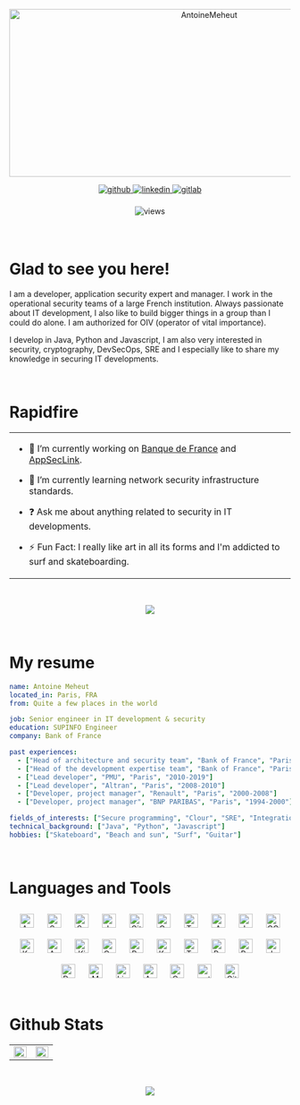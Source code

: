 <p align="center">
    <img src="https://socialify.git.ci/AntoineMeheut/AntoineMeheut/image?custom_description=Welcome+to+my+personal+page+%21&description=1&language=1&name=1&pattern=Circuit+Board&theme=Dark" alt="AntoineMeheut" width="700" height="300" />
</p>

<p align="center">
    <a href="https://github.com/AntoineMeheut" target="_blank">
        <img src=https://img.shields.io/badge/github-%2324292e.svg?&style=for-the-badge&logo=github&logoColor=white alt=github style="margin-bottom: 5px;" />
    </a>
    <a href="https://www.linkedin.com/in/antoine-méheut-38610929b/" target="_blank">
        <img src=https://custom-icon-badges.demolab.com/badge/LinkedIn-0A66C2?logo=linkedin-white&logoColor=fff alt=linkedin style="margin-bottom: 8px;" />
    </a>
    <a href="https://gitlab.com/AntoineMeheut" target="_blank">
        <img src=https://img.shields.io/badge/gitlab-330F63.svg?&style=for-the-badge&logo=gitlab&logoColor=white alt=gitlab style="margin-bottom: 5px;" />
    </a>
</p>

<p align="center">
    <img src=https://komarev.com/ghpvc/?username=AntoineMeheut&&style=flat-square alt=views style="margin-bottom: 8px;" />
</p>

<br/>

# Glad to see you here!  
I am a developer, application security expert and manager. I work in the operational security teams of a large French institution. Always passionate about IT development, I also like to build bigger things in a group than I could do alone. I am authorized for OIV (operator of vital importance).

I develop in Java, Python and Javascript, I am also very interested in security, cryptography, DevSecOps, SRE and I especially like to share my knowledge in securing IT developments.

<br/>

# Rapidfire
<table><tr><td valign="top" width="100%">

- 🔭 I’m currently working on [Banque de France](https://github.com/Banque-de-France) and [AppSecLink](https://github.com/AntoineMeheut/AppSecLink).

- 🌱 I’m currently learning network security infrastructure standards.

- ❓ Ask me about anything related to security in IT developments.

- ⚡ Fun Fact: I really like art in all its forms and I'm addicted to surf and skateboarding.

</td></tr></table>

<br/>

<p align="center">
  <img alig src="https://github-profile-trophy.vercel.app/?username=guilyx&theme=onedark&column=-1" />
</p>

<br/>

# My resume

```yaml
name: Antoine Meheut
located_in: Paris, FRA
from: Quite a few places in the world

job: Senior engineer in IT development & security
education: SUPINFO Engineer
company: Bank of France

past experiences:
  - ["Head of architecture and security team", "Bank of France", "Paris", "2024-Today"]
  - ["Head of the development expertise team", "Bank of France", "Paris", "2019-2024"]
  - ["Lead developer", "PMU", "Paris", "2010-2019"]
  - ["Lead developer", "Altran", "Paris", "2008-2010"]
  - ["Developer, project manager", "Renault", "Paris", "2000-2008"]
  - ["Developer, project manager", "BNP PARIBAS", "Paris", "1994-2000"]

fields_of_interests: ["Secure programming", "Clour", "SRE", "Integration", "Linux"]
technical_background: ["Java", "Python", "Javascript"]
hobbies: ["Skateboard", "Beach and sun", "Surf", "Guitar"]
```

<br/>

# Languages and Tools
<div align="center">  
<a href="https://angular.io/" target="_blank"><img style="margin: 10px" src="https://profilinator.rishav.dev/skills-assets/angularjs-original.svg" alt="Angular" height="25" /></a>  
<a href="https://www.scala-lang.org/" target="_blank"><img style="margin: 10px" src="https://profilinator.rishav.dev/skills-assets/scala-original-wordmark.svg" alt="Scala" height="25" /></a>  
<a href="https://docs.spring.io/spring-framework/docs/3.0.x/reference/expressions.html#:~:text=The%20Spring%20Expression%20Language%20(SpEL,and%20basic%20string%20templating%20functionality." target="_blank"><img style="margin: 10px" src="https://profilinator.rishav.dev/skills-assets/springio-icon.svg" alt="Spring" height="25" /></a>  
<a href="https://www.jenkins.io/" target="_blank"><img style="margin: 10px" src="https://profilinator.rishav.dev/skills-assets/jenkins-icon.svg" alt="Jenkins" height="25" /></a>  
<a href="https://github.com/" target="_blank"><img style="margin: 10px" src="https://profilinator.rishav.dev/skills-assets/git-scm-icon.svg" alt="Git" height="25" /></a>  
<a href="https://grafana.com/" target="_blank"><img style="margin: 10px" src="https://profilinator.rishav.dev/skills-assets/grafana.png" alt="Grafana" height="25" /></a>  
<a href="https://www.terraform.io/" target="_blank"><img style="margin: 10px" src="https://profilinator.rishav.dev/skills-assets/terraformio-icon.svg" alt="Terraform" height="25" /></a>  
<a href="https://aws.amazon.com/" target="_blank"><img style="margin: 10px" src="https://profilinator.rishav.dev/skills-assets/amazonwebservices-original-wordmark.svg" alt="AWS" height="25" /></a>  
<a href="https://www.java.com/" target="_blank"><img style="margin: 10px" src="https://profilinator.rishav.dev/skills-assets/java-original-wordmark.svg" alt="Java" height="25" /></a>  
<a href="https://cloud.google.com/" target="_blank"><img style="margin: 10px" src="https://profilinator.rishav.dev/skills-assets/google_cloud-icon.svg" alt="GCP" height="25" /></a>  
<a href="https://kafka.apache.org/" target="_blank"><img style="margin: 10px" src="https://profilinator.rishav.dev/skills-assets/apache_kafka-icon.svg" alt="Kafka" height="25" /></a>  
<a href="https://www.ansible.com/" target="_blank"><img style="margin: 10px" src="https://profilinator.rishav.dev/skills-assets/ansible.png" alt="Ansible" height="25" /></a>  
<a href="https://www.elastic.co/kibana/" target="_blank"><img style="margin: 10px" src="https://profilinator.rishav.dev/skills-assets/kibana.png" alt="Kibana" height="25" /></a>  
<a href="https://www.openstack.org/" target="_blank"><img style="margin: 10px" src="https://profilinator.rishav.dev/skills-assets/openstack.png" alt="OpenStack" height="25" /></a>  
<a href="https://www.raspberrypi.org/" target="_blank"><img style="margin: 10px" src="https://profilinator.rishav.dev/skills-assets/raspberrypi.png" alt="Raspberry Pi" height="25" /></a>  
<a href="https://kubernetes.io/" target="_blank"><img style="margin: 10px" src="https://profilinator.rishav.dev/skills-assets/kubernetes-icon.svg" alt="Kubernetes" height="25" /></a>  
<a href="https://www.tensorflow.org/" target="_blank"><img style="margin: 10px" src="https://profilinator.rishav.dev/skills-assets/tensorflow-icon.svg" alt="TensorFlow" height="25" /></a>  
<a href="https://www.python.org/" target="_blank"><img style="margin: 10px" src="https://profilinator.rishav.dev/skills-assets/python-original.svg" alt="Python" height="25" /></a>  
<a href="https://www.postgresql.org/" target="_blank"><img style="margin: 10px" src="https://profilinator.rishav.dev/skills-assets/postgresql-original-wordmark.svg" alt="PostgreSQL" height="25" /></a>  
<a href="https://www.javascript.com/" target="_blank"><img style="margin: 10px" src="https://profilinator.rishav.dev/skills-assets/javascript-original.svg" alt="JavaScript" height="25" /></a>  
<a href="https://www.docker.com/" target="_blank"><img style="margin: 10px" src="https://profilinator.rishav.dev/skills-assets/docker-original-wordmark.svg" alt="Docker" height="25" /></a>  
<a href="https://www.mongodb.com/" target="_blank"><img style="margin: 10px" src="https://profilinator.rishav.dev/skills-assets/mongodb-original-wordmark.svg" alt="MongoDB" height="25" /></a>  
<a href="https://www.linux.org/" target="_blank"><img style="margin: 10px" src="https://profilinator.rishav.dev/skills-assets/linux-original.svg" alt="Linux" height="25" /></a>  
<a href="https://azure.microsoft.com/en-in/" target="_blank"><img style="margin: 10px" src="https://profilinator.rishav.dev/skills-assets/microsoft_azure-icon.svg" alt="Azure" height="25" /></a>  
<a href="https://cassandra.apache.org/_/index.html" target="_blank"><img style="margin: 10px" src="https://profilinator.rishav.dev/skills-assets/apache_cassandra-icon.svg" alt="Cassandra" height="25" /></a>  
<a href="https://pytorch.org/" target="_blank"><img style="margin: 10px" src="https://profilinator.rishav.dev/skills-assets/pytorch-icon.svg" alt="pytorch" height="25" /></a>  
<a href="https://about.gitlab.com/" target="_blank"><img style="margin: 10px" src="https://profilinator.rishav.dev/skills-assets/gitlab.svg" alt="GitLab" height="25" /></a>  
</div>  

<br/>

# Github Stats  
<table><tr><td valign="top" width="50%">

<img src="https://github-readme-stats.vercel.app/api?username=AntoineMeheut&show_icons=true&count_private=true&hide_border=true" align="left" style="width: 100%" />

</td><td valign="top" width="50%">

<img src="https://github-readme-stats.vercel.app/api/top-langs/?username=AntoineMeheut&hide_border=true&layout=compact" align="left" style="width: 100%" />

</td></tr></table>

<br/>

<p align="center">
  <img src="https://capsule-render.vercel.app/api?type=waving&height=150&color=gradient&text=Thanks%20for%20stopping%20by!"/>
</p>
